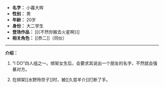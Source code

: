 
- **名字：** 小暮大辉
- **性别：** 男
- **年龄：** 20岁
- **身份：** 大二学生
- **登场作品：** [[《不然你搬去火星啊》]]
- **相关角色：** [[恭二]]（同伙）

---

**介绍：** 

1. “I DO”四人组之一。绑架女生后，会要求其说出一个朋友的名字，不然就会强暴对方。

2. 在绑架[[水野玲奈子]]时，被[[久慈羊介]]打断了手。